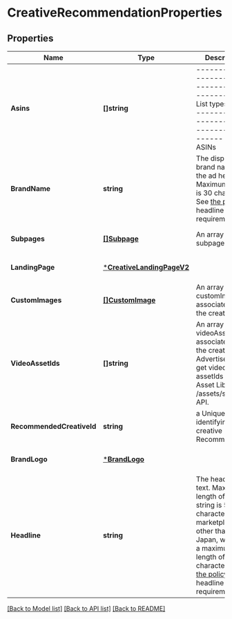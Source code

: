 # CreativeRecommendationProperties

## Properties
Name | Type | Description | Notes
------------ | ------------- | ------------- | -------------
**Asins** | **[]string** | ----------------------------------------------- List types ----------------------------------------------- A list of ASINs | [optional] [default to null]
**BrandName** | **string** | The displayed brand name in the ad headline. Maximum length is 30 characters. See [the policy](https://advertising.amazon.com/resources/ad-policy/sponsored-ads-policies#headlines) for headline requirements. | [optional] [default to null]
**Subpages** | [**[]Subpage**](Subpage.md) | An array of subpages | [optional] [default to null]
**LandingPage** | [***CreativeLandingPageV2**](CreativeLandingPageV2.md) |  | [optional] [default to null]
**CustomImages** | [**[]CustomImage**](CustomImage.md) | An array of customImages associated with the creative. | [optional] [default to null]
**VideoAssetIds** | **[]string** | An array of videoAssetIds associated with the creative. Advertisers can get video assetIds from Asset Library /assets/search API. | [optional] [default to null]
**RecommendedCreativeId** | **string** | a Unique Id identifying the creative Recommendation | [optional] [default to null]
**BrandLogo** | [***BrandLogo**](BrandLogo.md) |  | [optional] [default to null]
**Headline** | **string** | The headline text. Maximum length of the string is 50 characters for all marketplaces other than Japan, which has a maximum length of 35 characters. See [the policy](https://advertising.amazon.com/resources/ad-policy/sponsored-ads-policies#headlines) for headline requirements. | [optional] [default to null]

[[Back to Model list]](../README.md#documentation-for-models) [[Back to API list]](../README.md#documentation-for-api-endpoints) [[Back to README]](../README.md)

